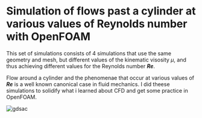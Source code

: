 <h1>Simulation of flows past a cylinder at various values of Reynolds number with OpenFOAM</h1>

This set of simulations consists of 4 simulations that use the same geometry and mesh, but different values of the kinematic visosity $\mu$\, and thus achieving different values for the Reynolds number <strong><em>Re</em></strong>.

Flow around a cylinder and the phenomenae that occur at various values of <strong><em>Re</em></strong> is a well known canonical case in fluid mechanics. I did theese simulations to solidify what i learned about CFD and get some practice in OpenFOAM.

![gdsac](https://www.researchgate.net/publication/282655240/figure/fig11/AS:667644030107653@1536190149567/1-Flow-past-a-circular-cylinder-at-different-Reynolds-number.ppm)


